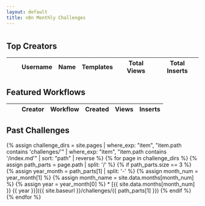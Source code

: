 ```yaml
---
layout: default
title: n8n Monthly Challenges
---
```

<link rel="stylesheet" href="{{ '/assets/css/challenge.css' | relative_url }}">

<h1 class="challenge-title"></h1>

<div id="current-challenge">
    <!-- Current challenge stats will be loaded here via JS -->
</div>

<h2>Top Creators</h2>
<div id="top-creators">
    <table id="creators-table" class="display compact">
        <thead>
            <tr>
                <th class="number-column"></th>
                <th></th>
                <th>Username</th>
                <th>Name</th>
                <th>Templates</th>
                <th>Total Views</th>
                <th>Total Inserts</th>
            </tr>
        </thead>
        <tbody>
        </tbody>
    </table>
</div>

<script>
// Load data once and use it for all functions
let challengeData = null;

// Load all data when the page loads
document.addEventListener('DOMContentLoaded', () => {
    loadData().catch(error => {
        console.error('Error in main data loading:', error);
        document.querySelector('h1.challenge-title').textContent = 'Challenge';
        document.getElementById('current-challenge').innerHTML = '<p>Error loading challenge data</p>';
    });
});

async function loadData() {
    console.log('Starting data load...');
    const response = await fetch('/n8n-community-leaderboard/challenges/challenge.json');
    console.log('Fetch response:', response.status, response.statusText);
    challengeData = await response.json();
    console.log('Parsed JSON data:', challengeData);
    
    if (!challengeData) {
        console.error('challengeData is null or undefined');
        throw new Error('Invalid challenge data format - data is null');
    }
    if (!challengeData.header_stats) {
        console.error('header_stats is missing:', challengeData);
        throw new Error('Invalid challenge data format - missing header_stats');
    }
    if (!challengeData.header_stats.curmonth) {
        console.error('curmonth is missing:', challengeData.header_stats);
        throw new Error('Invalid challenge data format - missing curmonth');
    }

    // Load challenge data first since it sets up the page structure
    console.log('Loading challenge data...');
    await loadChallengeData();
    
    // Then load the tables in parallel
    await Promise.all([
        loadCreatorsData(),
        loadWorkflowsData()
    ]);
}

async function loadCreatorsData() {
    try {
        let tableData = challengeData.creators.map(item => {
            return [
                "",
                `<img src="${item.avatar}" alt="${item.username}" class="user-avatar" width="40">`,
                `<a href="${item.profile_url}" class="creator-link" target="_blank" data-umami-event="creator_profile" data-umami-event-creator="${item.username}">${item.username}</a>`,
                item.name,
                item.template_count,
                item.total_views,
                item.total_inserts
            ];
        });

        const table = $('#creators-table').DataTable({
            data: tableData,
            pageLength: 10,
            lengthMenu: [[10, 25, 50], [10, 25, 50]],
            order: [[6, 'desc']], // Sort by total inserts by default
            columns: [
                { title: "", searchable: false, orderable: false },
                { title: "", orderable: false, searchable: false },
                { title: "Creator" },
                { title: "Name" },
                { title: "Templates" },
                { title: "Total Views" },
                { title: "Total Inserts" }
            ],
            columnDefs: [
                { targets: 0, className: 'dt-body-center number' },
                { targets: 1, className: 'dt-body-center', width: "64px" },
                { targets: 2, className: 'dt-body-left creator-column' },
                { targets: [4,5,6], className: 'dt-body-center' }
            ],
            dom: '<"table-controls-wrapper"l>rt<"bottom"p>',
            searching: false,
            responsive: true,
            deferRender: true
        });

        // Add row numbers
        table.on('draw.dt', function () {
            var pageInfo = table.page.info();
            table.column(0, { page: 'current' }).nodes().each(function (cell, i) {
                cell.innerHTML = i + 1 + pageInfo.start;
            });
        });

        table.draw();

    } catch (error) {
        console.error('Error loading creators data:', error);
    }
}
</script>

<h2>Featured Workflows</h2>
<div id="featured-workflows">
    <table id="workflows-table" class="display compact">
        <thead>
            <tr>
                <th class="number-column"></th>
                <th></th>
                <th>Creator</th>
                <th>Workflow</th>
                <th>Created</th>
                <th>Views</th>
                <th>Inserts</th>
            </tr>
        </thead>
        <tbody>
        </tbody>
    </table>
</div>

<script>
async function loadWorkflowsData() {
    try {
        let tableData = challengeData.workflows.map(item => {
            return [
                "",
                `<img src="${item.creator_avatar}" alt="${item.creator_username}" class="user-avatar" width="40">`,
                `<a href="${item.creator_url}" class="creator-link" target="_blank" data-umami-event="creator_profile" data-umami-event-creator="${item.creator_username}">${item.creator_username}</a>`,
                `<a href="${item.workflow_url}" class="workflow-link" target="_blank" data-umami-event="workflow_view" data-umami-event-workflow="${item.workflow_name}">${item.workflow_name}</a>`,
                item.created_at,
                item.views,
                item.inserts
            ];
        });

        const table = $('#workflows-table').DataTable({
            data: tableData,
            pageLength: 25,
            lengthMenu: [[10, 25, 50], [10, 25, 50]],
            order: [[6, 'desc']], // Sort by inserts by default
            columns: [
                { title: "", searchable: false, orderable: false },
                { title: "", orderable: false, searchable: false },
                { title: "Creator" },
                { title: "Workflow" },
                { title: "Created" },
                { title: "Views" },
                { title: "Inserts" }
            ],
            columnDefs: [
                { targets: 0, className: 'dt-body-center number' },
                { targets: 1, className: 'dt-body-center', width: "64px" },
                { targets: 2, className: 'dt-body-left creator-column' },
                { targets: 3, className: 'dt-body-left' },  // workflow name column
                { targets: 4, className: 'dt-body-center', width: "130px" },  // date column
                { targets: [5,6], className: 'dt-body-center' }
            ],
            dom: '<"table-controls-wrapper"l>rt<"bottom"p>',
            searching: false,
            responsive: true,
            deferRender: true
        });

        // Add row numbers
        table.on('draw.dt', function () {
            var pageInfo = table.page.info();
            table.column(0, { page: 'current' }).nodes().each(function (cell, i) {
                cell.innerHTML = i + 1 + pageInfo.start;
            });
        });

        table.draw();

    } catch (error) {
        console.error('Error loading workflows data:', error);
    }
}

</script>

<h2>Past Challenges</h2>
    {% assign challenge_dirs = site.pages | where_exp: "item", "item.path contains 'challenges/'" | where_exp: "item", "item.path contains '/index.md'" | sort: "path" | reverse %}
    {% for page in challenge_dirs %}
        {% assign path_parts = page.path | split: '/' %}
        {% if path_parts.size == 3 %}
            {% assign year_month = path_parts[1] | split: '-' %}
            {% assign month_num = year_month[1] %}
            {% assign month_name = site.data.months[month_num] %}
            {% assign year = year_month[0] %}
* [{{ site.data.months[month_num] }} {{ year }}]({{ site.baseurl }}/challenges/{{ path_parts[1] }})
        {% endif %}
    {% endfor %}

<script>
async function loadChallengeData() {
    try {
        // Format the current month challenge
        const curDate = new Date(challengeData.header_stats.curmonth);
        const monthNames = ["January", "February", "March", "April", "May", "June",
            "July", "August", "September", "October", "November", "December"];
        const monthName = monthNames[curDate.getMonth()];
        const year = curDate.getFullYear();

        // Update page title - only update the h1.challenge-title, not the header title
        document.querySelector('h1.challenge-title').textContent = `${monthName} ${year} Challenge`;

        // Create current challenge section
        const currentChallenge = document.getElementById('current-challenge');
        currentChallenge.innerHTML = `
            <div class="countdown-container">
                <p id="countdown" class="countdown"></p>
            </div>
            <div class="challenge-stats">
                <div class="stat-button">
                    <div class="stat-value">${challengeData.header_stats.new_templates}</div>
                    <div class="stat-label">New Templates</div>
                </div>
                <div class="stat-button">
                    <div class="stat-value">${challengeData.header_stats.active_creators}</div>
                    <div class="stat-label">Active Creators</div>
                </div>
                <div class="stat-button">
                    <div class="stat-value">${challengeData.header_stats.total_inserts}</div>
                    <div class="stat-label">Total Inserts</div>
                </div>
            </div>
        `;

        // Set up countdown
        const lastDay = new Date(curDate.getFullYear(), curDate.getMonth() + 1, 0);
        const countDownDate = new Date(lastDay.setHours(23, 59, 59)).getTime();

        const x = setInterval(function() {
            const now = new Date().getTime();
            const distance = countDownDate - now;
            
            const days = Math.floor(distance / (1000 * 60 * 60 * 24));
            const hours = Math.floor((distance % (1000 * 60 * 60 * 24)) / (1000 * 60 * 60));
            const minutes = Math.floor((distance % (1000 * 60 * 60)) / (1000 * 60));
            const seconds = Math.floor((distance % (1000 * 60)) / 1000);
            
            document.getElementById("countdown").innerHTML = 
                `${days}d ${hours}h ${minutes}m ${seconds}s remaining`;
            
            if (distance < 0) {
                clearInterval(x);
                document.getElementById("countdown").innerHTML = "Challenge has ended";
            }
        }, 1000);

    } catch (error) {
        console.error('Error loading challenge data:', error);
        document.querySelector('h1.challenge-title').textContent = 'Challenge';
        document.getElementById('current-challenge').innerHTML = '<p>Error loading challenge data</p>';
    }
}

</script>
